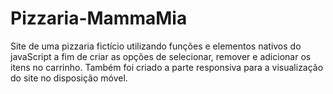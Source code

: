 # Pizzaria-MammaMia
Site de uma pizzaria fictício utilizando funções e elementos nativos do javaScript a fim de criar as opções de selecionar, remover e adicionar os itens no carrinho. Também foi criado a parte responsiva para a visualização do site no disposição móvel. 
